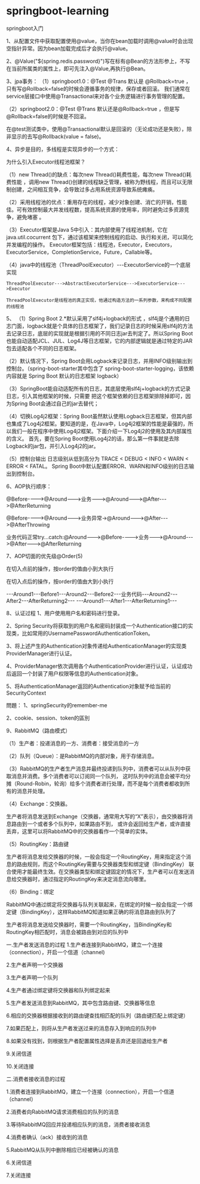 # springboot-learning
springboot入门

1、从配置文件中获取配置使用@value，当你在bean加载时调用@value时会出现空指针异常。因为bean加载完成后才会执行@value。

2、@Value("${spring.redis.password}")写在标有@Bean的方法形参上，不写在当前所属类的属性上，即可先注入@Value,再执行@Bean。

3、jpa事务：
（1）springboot1.0：@Test @Trans 默认是 @Rollback=true ，只有写@Rollback=false的时候会遵循事务的规律，保存或者回滚。
    我们通常在service层接口中使用@Transactional来对各个业务逻辑进行事务管理的配置。
    
    
（2）springboot2.0：@Test @Trans 默认还是@Rollback=true ，但是写@Rollback=false的时候是不回滚。

在@test测试类中，使用@Transactional默认是回滚的（无论成功还是失败），除非显示的去写@Rollback(value = false)。

4、异步是目的，多线程是实现异步的一个方式：

为什么引入Executor线程池框架？

（1）new Thread()的缺点：每次new Thread()耗费性能，每次new Thread()耗费性能 ，调用new Thread()创建的线程缺乏管理，被称为野线程，而且可以无限制创建，之间相互竞争，会导致过多占用系统资源导致系统瘫痪。 

（2）采用线程池的优点：重用存在的线程，减少对象创建、消亡的开销，性能佳。可有效控制最大并发线程数，提高系统资源的使用率，同时避免过多资源竞争，避免堵塞 。

（3）Executor框架是Java 5中引入：其内部使用了线程池机制，它在java.util.cocurrent 包下，通过该框架来控制线程的启动、执行和关闭，可以简化并发编程的操作。
Executor框架包括：线程池，Executor，Executors，ExecutorService，CompletionService，Future，Callable等。

（4）java中的线程池（ThreadPoolExecutor）---ExecutorService的一个底层实现
 
    ThreadPoolExecutor--->AbstractExecutorService--->ExecutorService--->Executor
    
    ThreadPoolExecutor是线程池的真正实现，他通过构造方法的一系列参数，来构成不同配置的线程池

5、
  （1）Spring Boot 2.*默认采用了slf4j+logback的形式 ，slf4j是个通用的日志门面，logback就是个具体的日志框架了，我们记录日志的时候采用slf4j的方法去记录日志，底层的实现就是根据引用的不同日志jar去判定了。所以Spring Boot也能自动适配JCL、JUL、Log4J等日志框架，它的内部逻辑就是通过特定的JAR包去适配各个不同的日志框架。
  
  （2）默认情况下，Spring Boot会用Logback来记录日志，并用INFO级别输出到控制台。（spring-boot-starter其中包含了 spring-boot-starter-logging，该依赖内容就是 Spring Boot 默认的日志框架 logback）
 
  （3）SpringBoot能自动适配所有的日志，其底层使用slf4j+logback的方式记录日志，引入其他框架的时候，只需要 把这个框架依赖的日志框架排除掉即可，因为Spring Boot会通过自己的jar去替代；

  （4）切换Log4j2框架：Spring Boot虽然默认使用Logback日志框架，但其内部也集成了Log4j2框架。要知道的是，在Java中，Log4j2框架的性能是最强的，所以我们一般在程序中使用Log4j2框架。下面介绍一下Log4j2的使用及其内部属性的含义。 
  首先，要在Spring Boot使用Log4j2的话，那么第一件事就是去除Logback的jar包，并引入Log4j2的jar。
  
  （5）控制台输出
  日志级别从低到高分为
  TRACE < DEBUG < INFO < WARN < ERROR < FATAL。
  Spring Boot中默认配置ERROR、WARN和INFO级别的日志输出到控制台。 

6、AOP执行顺序：

@Before---->@Around--->业务--->@Around--->@After--->@AfterReturning

@Before---->@Around--->业务异常->@Around--->@After--->@AfterThrowing

业务代码正常try...catch:@Around--->@Before---->业务--->@Around--->@After--->@AfterReturning

7、AOP切面的优先级@Order(5)

在切入点前的操作，按order的值由小到大执行

在切入点后的操作，按order的值由大到小执行

---Around1---Before1---Around2---Before2---业务代码---Around2---After2---AfterReturning2---
---Around1---After1---AfterReturning1---

8、认证过程
1、用户使用用户名和密码进行登录。

2、Spring Security将获取到的用户名和密码封装成一个Authentication接口的实现类，比如常用的UsernamePasswordAuthenticationToken。

3、将上述产生的Authentication对象传递给AuthenticationManager的实现类ProviderManager进行认证。

4、ProviderManager依次调用各个AuthenticationProvider进行认证，认证成功后返回一个封装了用户权限等信息的Authentication对象。

5、将AuthenticationManager返回的Authentication对象赋予给当前的SecurityContext

問題：
1、springSecurity的remember-me

2、cookie、session、token的區別

9、RabbitMQ（路由模式）

（1）生产者：投递消息的一方、消费者：接受消息的一方

（2）队列（Queue）：是RabbitMQ的内部对象，用于存储消息。

（3）RabbitMQ的生产者生产消息并最终投递到队列中，消费者可以从队列中获取消息并消费。多个消费者可以订阅同一个队列，
这时队列中的消息会被平均分摊（Round-Robin，轮询）给多个消费者进行处理，而不是每个消费者都收到所有的消息并处理。

（4）Exchange：交换器。

   生产者将消息发送到Exchange（交换器，通常用大写的“X”表示），由交换器将消息路由到一个或者多个队列中，如果路由不到，
   或许会返回给生产者，或许直接丢弃，这里可以将RabbitMQ中的交换器看作一个简单的实体。

（5）RoutingKey：路由键

  生产者将消息发给交换器的时候，一般会指定一个RoutingKey，用来指定这个消息的路由规则，而这个RoutingKey需要与交换器类型和绑定键（BindingKey）
  联合使用才能最终生效。在交换器类型和绑定键固定的情况下，生产者可以在发送消息给交换器时，通过指定的RoutingKey来决定消息流向哪里。
 
（6）Binding：绑定
 
 RabbitMQ中通过绑定将交换器与队列关联起来，在绑定的时候一般会指定一个绑定键（BindingKey），这样RabbitMQ知道如果正确的将消息路由到队列了

 生产者将消息发送给交换器时，需要一个RoutingKey，当BindingKey和RoutingKey相匹配时，消息会被路由到对应的队列中

一.生产者发送消息的过程
1.生产者连接到RabbitMQ，建立一个连接（connection），开启一个信道（channel)

2.生产者声明一个交换器

3.生产者声明一个队列

4.生产者通过绑定键将交换器和队列绑定起来

5.生产者发送消息到RabbitMQ，其中包含路由键、交换器等信息

6.相应的交换器根据接收到的路由键查找相匹配的队列（路由键匹配上绑定键）

7.如果匹配上，则将从生产者发送过来的消息存入到响应的队列中

8.如果没有找到，则根据生产者配置属性选择是丢弃还是回退给生产者

9.关闭信道

10.关闭连接

二.消费者接收消息的过程

1.消费者连接到RabbitMQ，建立一个连接（connection），开启一个信道（channel）

2.消费者向RabbitMQ请求消费相应的队列的消息

3.等待RabbitMQ回应并投递相应队列的消息，消费者接收消息

4.消费者确认（ack）接收到的消息

5.RabbitMQ从队列中删除相应已经被确认的消息

6.关闭信道

7.关闭连接

























   